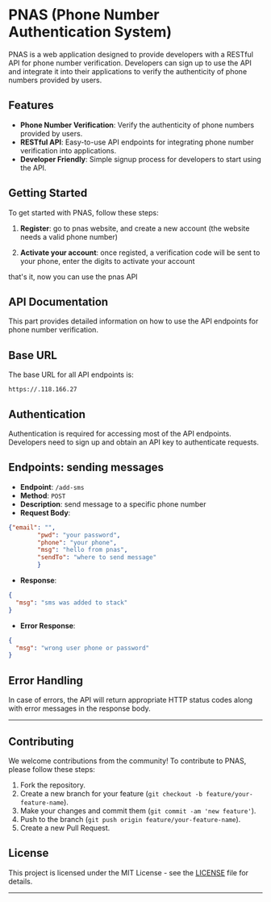 # PNAS (Phone Number Authentication System)

PNAS is a web application designed to provide developers with a RESTful API for phone number verification. Developers can sign up to use the API and integrate it into their applications to verify the authenticity of phone numbers provided by users.

## Features

- **Phone Number Verification**: Verify the authenticity of phone numbers provided by users.
- **RESTful API**: Easy-to-use API endpoints for integrating phone number verification into applications.
- **Developer Friendly**: Simple signup process for developers to start using the API.

## Getting Started

To get started with PNAS, follow these steps:

1. **Register**: go to pnas website, and create a new account (the website needs a valid phone number)

2. **Activate your account**: once registed, a verification code will be sent to your phone, enter the digits to activate your account

that's it, now you can use the pnas API


## API Documentation

This part provides detailed information on how to use the API endpoints for phone number verification.

## Base URL

The base URL for all API endpoints is:

```
https://.118.166.27
```

## Authentication

Authentication is required for accessing most of the API endpoints. Developers need to sign up and obtain an API key to authenticate requests.

## Endpoints: sending messages

- **Endpoint**: `/add-sms`
- **Method**: `POST`
- **Description**: send message to a specific phone number
- **Request Body**:

```json
{"email": "",
        "pwd": "your password",
        "phone": "your phone",
        "msg": "hello from pnas",
        "sendTo": "where to send message"
        }
```

- **Response**:

```json
{
  "msg": "sms was added to stack"
}
```

- **Error Response**:

```json
{
  "msg": "wrong user phone or password"
}
```


## Error Handling

In case of errors, the API will return appropriate HTTP status codes along with error messages in the response body.

---

## Contributing

We welcome contributions from the community! To contribute to PNAS, please follow these steps:

1. Fork the repository.
2. Create a new branch for your feature (`git checkout -b feature/your-feature-name`).
3. Make your changes and commit them (`git commit -am 'new feature'`).
4. Push to the branch (`git push origin feature/your-feature-name`).
5. Create a new Pull Request.

## License

This project is licensed under the MIT License - see the [LICENSE](LICENSE) file for details.

---
